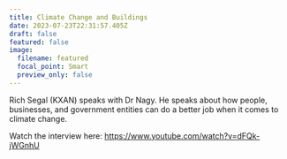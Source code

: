 ```yaml
---
title: Climate Change and Buildings
date: 2023-07-23T22:31:57.405Z
draft: false
featured: false
image:
  filename: featured
  focal_point: Smart
  preview_only: false
---
```

Rich Segal (KXAN) speaks with Dr Nagy. He speaks about how people, businesses, and government entities can do a better job when it comes to climate change.

Watch the interview here: https://www.youtube.com/watch?v=dFQk-jWGnhU